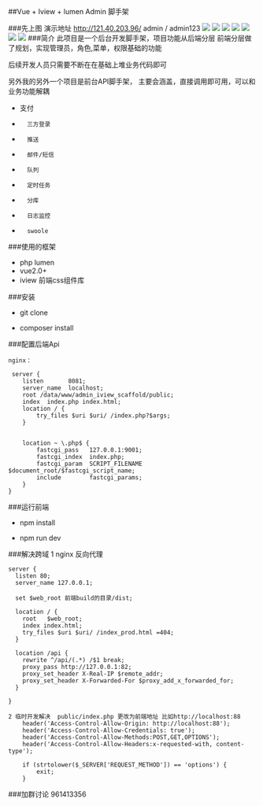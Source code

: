 ##Vue + Iview + lumen  Admin 脚手架

###先上图 演示地址 http://121.40.203.96/ admin  / admin123
![](https://i.imgur.com/waUcCMU.png)  ![](https://i.imgur.com/fkCwTZA.png)
![](https://i.imgur.com/MO9B91G.png)  ![](https://i.imgur.com/4hUfljh.png)
![](https://i.imgur.com/OfQ2jlC.png)	![](https://i.imgur.com/x3WBwJ4.png)
![](https://i.imgur.com/rjPEfps.png)
###简介
此项目是一个后台开发脚手架，项目功能从后端分层  前端分层做了规划，实现管理员，角色,菜单，权限基础的功能

后续开发人员只需要不断在在基础上堆业务代码即可 

另外我的另外一个项目是前台API脚手架，
	主要会涵盖，直接调用即可用，可以和业务功能解耦
	
- 	支付
- 		三方登录
- 		推送
- 		邮件/短信
-  		队列
- 		定时任务
- 		分库
- 		日志监控
- 		swoole


###使用的框架

	
- php lumen
- vue2.0+
- iview 前端css组件库


###安装



- git clone 


- composer install 





###配置后端Api

	nginx：

	 server {
        listen       8081;
        server_name  localhost;
        root /data/www/admin_iview_scaffold/public;
        index  index.php index.html;
        location / { 
            try_files $uri $uri/ /index.php?$args; 
        } 

      
        location ~ \.php$ {
            fastcgi_pass   127.0.0.1:9001;
            fastcgi_index  index.php;
            fastcgi_param  SCRIPT_FILENAME  $document_root/$fastcgi_script_name;
            include        fastcgi_params;
        }
    }

###运行前端
- npm install 

- npm run dev


###解决跨域
	1 nginx 反向代理
	
	server {
	  listen 80;
	  server_name 127.0.0.1;
	
	  set $web_root 前端build的目录/dist;
	
	  location / {
	    root   $web_root;
	    index index.html;
	    try_files $uri $uri/ /index_prod.html =404;
	  }
	
	  location /api {
	    rewrite ^/api/(.*) /$1 break;
	    proxy_pass http://127.0.0.1:82;
	    proxy_set_header X-Real-IP $remote_addr;
	    proxy_set_header X-Forwarded-For $proxy_add_x_forwarded_for;
	  }
	
	}

	2 临时开发解决  public/index.php 更改为前端地址 比如http://localhost:88
		header('Access-Control-Allow-Origin: http://localhost:88');
		header('Access-Control-Allow-Credentials: true');
		header('Access-Control-Allow-Methods:POST,GET,OPTIONS');
		header('Access-Control-Allow-Headers:x-requested-with, content-type');
		
		if (strtolower($_SERVER['REQUEST_METHOD']) == 'options') {
		    exit;
		}


###加群讨论 961413356
